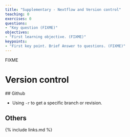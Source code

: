 ```yaml
---
title: "Supplementary - Nextflow and Version control"
teaching: 0
exercises: 0
questions:
- "Key question (FIXME)"
objectives:
- "First learning objective. (FIXME)"
keypoints:
- "First key point. Brief Answer to questions. (FIXME)"
---
```


FIXME
# Version control

## Github

* Using `-r` to get a specific branch or revision.

## Others


{% include links.md %}
